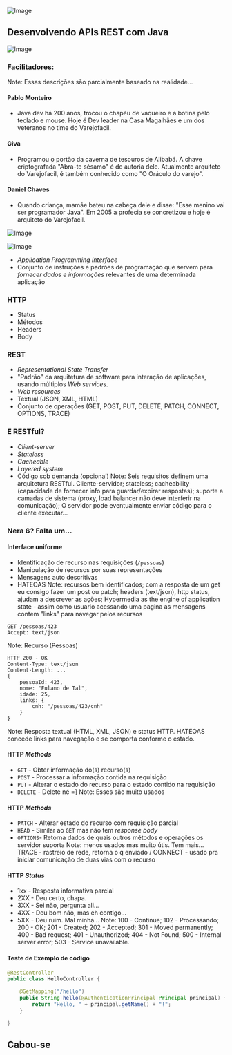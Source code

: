![Image](imagens/devacademy.png)



## Desenvolvendo APIs REST com Java



![Image](imagens/techs.png)



### Facilitadores:
Note: Essas descrições são parcialmente baseado na realidade...



#### Pablo Monteiro
- Java dev há 200 anos, trocou o chapéu de vaqueiro e a botina pelo teclado e mouse. Hoje é Dev leader na Casa Magalhães e um dos veteranos no time do Varejofacil.



#### Giva
- Programou o portão da caverna de tesouros de Alibabá. A chave criptografada "Abra-te sésamo" é de autoria dele. Atualmente arquiteto do Varejofacil, é também conhecido como "O Oráculo do varejo".



#### Daniel Chaves
- Quando criança, mamãe bateu na cabeça dele e disse: "Esse menino vai ser programador Java". Em 2005 a profecia se concretizou e hoje é arquiteto do Varejofacil.



![Image](imagens/cronograma.png)



![Image](imagens/api.png)



- _Application Programming Interface_
- Conjunto de instruções e padrões de programação que servem para *fornecer dados e informações* relevantes de uma determinada aplicação



### HTTP
- Status
- Métodos
- Headers
- Body 



### REST
- _Representational State Transfer_
- "Padrão" da arquitetura de software para interação de aplicações, usando múltiplos _Web services_.
- _Web resources_
- Textual (JSON, XML, HTML)
- Conjunto de operações (GET, POST, PUT, DELETE, PATCH, CONNECT, OPTIONS, TRACE)



### E RESTful?
- _Client-server_
- _Stateless_
- _Cacheable_
- _Layered system_
- Código sob demanda (opcional)
Note: Seis requisitos definem uma arquitetura RESTful. Cliente-servidor; stateless; cacheability (capacidade de fornecer info para guardar/expirar respostas); suporte a camadas de sistema (proxy, load balancer não deve interferir na comunicação); O servidor pode eventualmente enviar código para o cliente executar...



### Nera 6? Falta um...



#### Interface uniforme
- Identificação de recurso nas requisições (`/pessoas`)
- Manipulação de recursos por suas representações
- Mensagens auto descritivas
- HATEOAS
Note: recursos bem identificados; com a resposta de um get eu consigo fazer um post ou patch; headers (text/json), http status, ajudam a descrever as ações; Hypermedia as the engine of application state - assim como usuario acessando uma pagina as mensagens contem "links" para navegar pelos recursos



```log
GET /pessoas/423
Accept: text/json
```
Note: Recurso (Pessoas)



```log
HTTP 200 - OK
Content-Type: text/json
Content-Length: ...
{
    pessoaId: 423,
    nome: "Fulano de Tal",
    idade: 25,
    links: {
        cnh: "/pessoas/423/cnh"
    }
}
```
Note: Resposta textual (HTML, XML, JSON) e status HTTP. HATEOAS concede links para navegação e se comporta conforme o estado.



#### HTTP _Methods_
- `GET`    - Obter informação do(s) recurso(s)
- `POST`   - Processar a informação contida na requisição
- `PUT`    - Alterar o estado do recurso para o estado contido na requisição
- `DELETE` - Delete né =]
Note: Esses são muito usados



#### HTTP _Methods_
- `PATCH`  - Alterar estado do recurso com requisição parcial
- `HEAD`   - Similar ao `GET` mas não tem _response body_
- `OPTIONS`- Retorna dados de quais outros métodos e operações os servidor suporta
Note: menos usados mas muito útis. Tem mais... TRACE - rastreio de rede, retorna o q enviado / CONNECT - usado pra iniciar comunicação de duas vias com o recurso



#### HTTP _Status_
- 1xx - Resposta informativa parcial
- 2XX - Deu certo, chapa.
- 3XX - Sei não, pergunta ali...
- 4XX - Deu bom não, mas eh contigo...
- 5XX - Deu ruim. Mal minha...
Note: 100 - Continue; 102 - Processando; 200 - OK; 201 - Created; 202 - Accepted; 301 - Moved permanently; 400 - Bad request; 401 - Unauthorized; 404 - Not Found; 500 - Internal server error; 503 - Service unavailable.



#### Teste de Exemplo de código
```java
@RestController
public class HelloController {

    @GetMapping("/hello")
    public String hello(@AuthenticationPrincipal Principal principal) {
        return "Hello, " + principal.getName() + "!";
    }

}
```



## Cabou-se